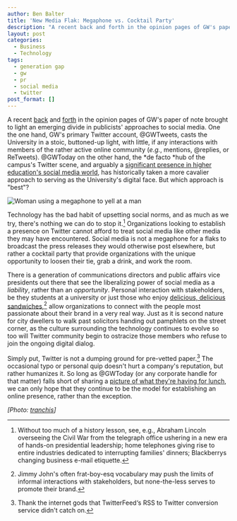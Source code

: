 ```yaml
---
author: Ben Balter
title: 'New Media Flak: Megaphone vs. Cocktail Party'
description: "A recent back and forth in the opinion pages of GW's paper of note brought to light an emerging divide in publicists' approaches to social media."
layout: post
categories:
  - Business
  - Technology
tags:
  - generation gap
  - gw
  - pr
  - social media
  - twitter
post_format: []
---
```


A recent [back](http://www.gwhatchet.com/2010/09/07/gwtoday-stop-damaging-gws-reputation/) and [forth](http://www.gwhatchet.com/2010/09/13/conor-rogers-jguiffre-pls-refudiate/) in the opinion pages of GW's paper of note brought to light an emerging divide in publicists' approaches to social media. One the one hand, GW's primary Twitter account, @GWTweets, casts the University in a stoic, buttoned-up light, with little, if any interactions with members of the rather active online community (*e.g.*, mentions, @replies, or ReTweets). @GWToday on the other hand, the *de facto *hub of the campus's Twitter scene, and arguably a [significant presence in higher education's social media world](http://www.socialmediahighered.com/), has historically taken a more cavalier approach to serving as the University's digital face. But which approach is "best"?

![Woman using a megaphone to yell at a man](http://ben.balter.com/wp-content/uploads/2010/09/3708549622_42a7d7e450_o-1024x363.jpg "Megaphone")

Technology has the bad habit of upsetting social norms, and as much as we try, there's nothing we can do to stop it.[^5] Organizations looking to establish a presence on Twitter cannot afford to treat social media like other media they may have encountered. Social media is not a megaphone for a flaks to broadcast the press releases they would otherwise post elsewhere, but rather a cocktail party that provide organizations with the unique opportunity to loosen their tie, grab a drink, and work the room.

There is a generation of communications directors and public affairs vice presidents out there that see the liberalizing power of social media as a *liability*, rather than an *opportunity*. Personal interaction with stakeholders, be they students at a university or just those who enjoy [delicious, delicious sandwiches](http://twitter.com/jimmyjohns),[^7] allow organizations to connect with the people most passionate about their brand in a very real way. Just as it is second nature for city dwellers to walk past solicitors handing out pamphlets on the street corner, as the culture surrounding the technology continues to evolve so too will Twitter community begin to ostracize those members who refuse to join the ongoing digital dialog.

Simply put, Twitter is not a dumping ground for pre-vetted paper.[^8] The occasional typo or personal quip doesn't hurt a company's reputation, but rather humanizes it. So long as @GWToday (or any corporate handle for that matter) falls short of sharing a [picture of what they're having for lunch](https://twitter.com/search?q=nom%20pic.twitter.com), we can only hope that they continue to be the model for establishing an online presence, rather than the exception.

*\[Photo: [tranchis](http://www.flickr.com/photos/tranchis/3708549622/)]*

[^5]: Without too much of a history lesson, see, e.g., Abraham Lincoln overseeing the Civil War from the telegraph office ushering in a new era of hands-on presidential leadership; home telephones giving rise to entire industries dedicated to interrupting families' dinners; Blackberrys changing business e-mail etiquette.

[^7]: Jimmy John's often frat-boy-esq vocabulary may push the limits of informal interactions with stakeholders, but none-the-less serves to promote their brand.

[^8]: Thank the internet gods that TwitterFeed‘s RSS to Twitter conversion service didn't catch on.
